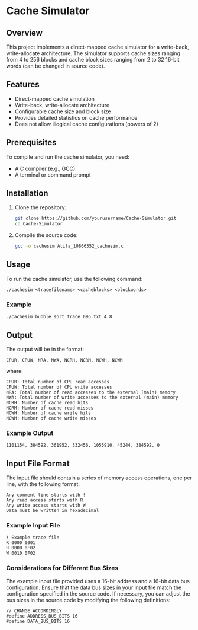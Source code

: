 # Cache Simulator

## Overview

This project implements a direct-mapped cache simulator for a write-back, write-allocate architecture. The simulator supports cache sizes ranging from 4 to 256 blocks and cache block sizes ranging from 2 to 32 16-bit words (can be changed in source code).

## Features

- Direct-mapped cache simulation
- Write-back, write-allocate architecture
- Configurable cache size and block size
- Provides detailed statistics on cache performance
- Does not allow illogical cache configurations (powers of 2)


## Prerequisites

To compile and run the cache simulator, you need:
- A C compiler (e.g., GCC)
- A terminal or command prompt

## Installation

1. Clone the repository:
   ```sh
   git clone https://github.com/yourusername/Cache-Simulator.git
   cd Cache-Simulator
    ```

2. Compile the source code:
    ```sh
    gcc -o cachesim Atila_10866352_cachesim.c
    ```
    
## Usage
To run the cache simulator, use the following command:

    ./cachesim <tracefilename> <cacheblocks> <blockwords>

### Example
    ./cachesim bubble_sort_trace_096.txt 4 8

## Output
The output will be in the format:
    
    CPUR, CPUW, NRA, NWA, NCRH, NCRM, NCWH, NCWM
where:

    CPUR: Total number of CPU read accesses
    CPUW: Total number of CPU write accesses
    NRA: Total number of read accesses to the external (main) memory
    NWA: Total number of write accesses to the external (main) memory
    NCRH: Number of cache read hits
    NCRM: Number of cache read misses
    NCWH: Number of cache write hits
    NCWM: Number of cache write misses

### Example Output
    1101154, 384592, 361952, 332456, 1055910, 45244, 384592, 0

## Input File Format
The input file should contain a series of memory access operations, one per line, with the following format:

    Any comment line starts with !
    Any read access starts with R
    Any write access starts with W
    Data must be written in hexadecimal

### Example Input File
    ! Example trace file
    R 0000 0001
    R 0000 0F02
    W 0010 0F02

### Considerations for Different Bus Sizes
The example input file provided uses a 16-bit address and a 16-bit data bus configuration. Ensure that the data bus sizes in your input file match the configuration specified in the source code. If necessary, you can adjust the bus sizes in the source code by modifying the following definitions:

    // CHANGE ACCORDINGLY
    #define ADDRESS_BUS_BITS 16
    #define DATA_BUS_BITS 16
